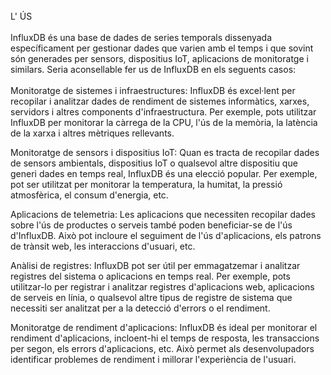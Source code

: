 <br>
L' ÚS
<br>
<br>
InfluxDB és una base de dades de series temporals dissenyada específicament per gestionar dades que varien amb el temps i que sovint són generades per sensors, dispositius IoT, aplicacions de monitoratge i similars. Seria aconsellable fer us de InfluxDB en els seguents casos:
<br>
<br>
Monitoratge de sistemes i infraestructures: InfluxDB és excel·lent per recopilar i analitzar dades de rendiment de sistemes informàtics, xarxes, servidors i altres components d'infraestructura. Per exemple, pots utilitzar InfluxDB per monitorar la càrrega de la CPU, l'ús de la memòria, la latència de la xarxa i altres mètriques rellevants.

Monitoratge de sensors i dispositius IoT: Quan es tracta de recopilar dades de sensors ambientals, dispositius IoT o qualsevol altre dispositiu que generi dades en temps real, InfluxDB és una elecció popular. Per exemple, pot ser utilitzat per monitorar la temperatura, la humitat, la pressió atmosfèrica, el consum d'energia, etc.

Aplicacions de telemetria: Les aplicacions que necessiten recopilar dades sobre l'ús de productes o serveis també poden beneficiar-se de l'ús d'InfluxDB. Això pot incloure el seguiment de l'ús d'aplicacions, els patrons de trànsit web, les interaccions d'usuari, etc.

Anàlisi de registres: InfluxDB pot ser útil per emmagatzemar i analitzar registres del sistema o aplicacions en temps real. Per exemple, pots utilitzar-lo per registrar i analitzar registres d'aplicacions web, aplicacions de serveis en línia, o qualsevol altre tipus de registre de sistema que necessiti ser analitzat per a la detecció d'errors o el rendiment.

Monitoratge de rendiment d'aplicacions: InfluxDB és ideal per monitorar el rendiment d'aplicacions, incloent-hi el temps de resposta, les transaccions per segon, els errors d'aplicacions, etc. Això permet als desenvolupadors identificar problemes de rendiment i millorar l'experiència de l'usuari.
